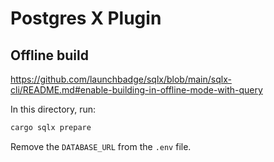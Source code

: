 # Postgres X Plugin

## Offline build

<https://github.com/launchbadge/sqlx/blob/main/sqlx-cli/README.md#enable-building-in-offline-mode-with-query>

In this directory, run:

```bash
cargo sqlx prepare 
```

Remove the ```DATABASE_URL``` from the ```.env``` file.
